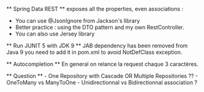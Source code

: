 ** Spring Data REST ** exposes all the properties, even associations :
- You can use @JsonIgnore from Jackson's library
- Better practice : using the DTO pattern and my own RestController.
- You can also use Jersey library

** Run JUNIT 5 with JDK 9 ** JAB dependency has been removed from Java 9
you need to add it in pom.xml to avoid NotDefClass exception.

** Autocompletion ** En general on relance la request chaque 3 caractères.

** Question ** 
	- One Repository with Cascade OR Multiple Repositories ??
	- OneToMany vs ManyToOne
	- Unidirectionnal vs Bidirectionnal association ?
